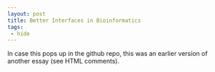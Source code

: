 ```yaml
---
layout: post
title: Better Interfaces in Bioinformatics
tags:
 - hide
---
```


In case this pops up in the github repo, this was an earlier version
of another essay (see HTML comments).

<!---
# Better Interfaces in Bioinformatics

Day to day bioinformatics involves interfacing many programs to
process data. We end up with some refinement of the data from which we
extract biological meaning through data analysis. Given how much
interfacing of different programs this involves, the concept of
"interfacing" undergoes very little thought or optimization.

For what I imagine are primarily historical reasons, bioinformatics
programs are primarily interfaced through scripts that make system
calls, usually invoking a subprocess that writes to a file. Actual
functionality like sequence assembly, mapping, and alignment occurs in
large command-line programs like
[velvet](https://github.com/dzerbino/velvet),
[bwa](https://github.com/lh3/bwa), or
[BLAST](http://blast.ncbi.nlm.nih.gov/Blast.cgi?CMD=Web&PAGE_TYPE=BlastDocs&DOC_TYPE=Download). Each
program writes output to a file, from which another program or script
parses and extracts data. Then this process repeats itself as data is
further refined. This is the de facto interfacing pattern in
bioinformatics (I think of this as the **system-call, file
system-state** pattern):

  1. Functionality is implemented by large command line programs.

  2. Calls are made to large programs through a command line interface.

  3 State (even intermediate state) is stored via a file system.

Under this pattern
[state](http://en.wikipedia.org/wiki/State_(computer_science)) is
stored on the file system, and functionality is achieved by system
calls that pass string command line arguments. Storing state on the
file system (where it is highly mutable, and access is extremely slow)
is clunky, as is the additional parsing needed at every point of this
interface pattern.

Nevertheless, this has been an acceptable standard interfacing pattern
for most *routine* bioinformatics tasks. Yet, I think the time has
come to discuss how limiting and flawed it is to solely rely on this
interface pattern for bioinformatics. Bioinformaticians should embrace
the shared library and foreign function interfaces more regularly, and
developers of large software programs should begin to design more
accessible interfaces.

## Benefits of the Current Pattern

This current pattern has benefits. First, it's intimately tied to the
[Unix Philosophy](http://www.faqs.org/docs/artu/ch01s06.html), and
programs can be interfaced through Unix pipes. Piping output to
another program's standard input stream is a wonderfully elegant
solution, as it avoids the most common hardware bottleneck: the
disk. As an aside, every programmer should know [latency
numbers](http://www.eecs.berkeley.edu/~rcs/research/interactive_latency.html)
associated with disk activities to [really understand how costly this
is (zoom into this image)](http://i.imgur.com/X1Hi1.gif).

Also, one could easily redirect output streams to a file which
provides an excellent method of debugging and interrogating
intermediate output. Conceptually, writing, reading, and parsing files
is easy for a new programmer from another discipline to understand.

## Disadvantages of the Current Pattern and Alternatives

However, this pattern is not well suited to tackle large, novel
bioinformatics tasks. Furthermore, our field is plagued by developers
rewriting rather than recycling core functionality in large pieces of
software, and I believe this is at least partially due to the extreme
limitations of the current pattern.

Suppose I needed to call Muscle on thousands of sequences separately
to tackle a particular project. The avoidable computational bottleneck
in calling a Muscle subprocess is having it read a FASTA file directly
from the disk. Suppose instead of calling Muscle through a subprocess
(as [BioPython
does](https://github.com/biopython/biopython/blob/master/Bio/Align/Applications/_Muscle.py)),
we compiled Muscle as a shared library, and we were able to call core
alignment functions directly on strings of sequences (or, more likely,
`char *`). Rather than open an entire subprocess, deal with command
line arguments, have Muscle read from the disk, and parse the output
from Muscle, I could directly call an alignment function and receive a
pointer to a structure of results.

Even if there were little overhead in opening a subprocess, using
foreign function interfaces is just cleaner and more elegant. Storing
state through files is messy. After a system call to Muscle from a
wrapper script, Muscle writes its output to a file (or, more
efficiently, an input stream) in a particular format, which the
processing script then needs to parse and handle. This is all
avoidable inelegance with better program interfacing practices.

## Foreign Function Interfaces

Foreign Foreign Interfaces to shared libraries are rare in
bioinformatics, likely due to [path
dependence](http://en.wikipedia.org/wiki/Path_dependence) more than
impracticality. Large bioinformatics programs like aligners,
assemblers, and mappers are most commonly written in C or C++, which
have standard ways of compiling object files as shared
libraries. Nonetheless, the bulk of interaction with these programs is
done via the clunky system call interface.

So what is a foreign function interface? It's an interface through
which one programming language can call functions of another (foreign)
language. It's related to an Application Programming Interface (API),
which is a more general term referring to a type of protocol that
allows separate programs to interface. FFIs are mostly lower level
than APIs. For example, consider a small C library that does
Smith-Waterman alignment. A core function like `sw_align(...)` could
be invoked by directly passing pointers to character arrays via
Python's ctypes module — this would be an example of a foreign
function interface. 

The benefit of the FFI is that lower-level functions can be accessed
much more readily. Novel bioinformatics tasks are novel because
existing programs can't solve them in their current
implementations. Being able to leverage core parts of existing tools
through FFIs is an elegant way of recycle code and saving time by not
reinventing the wheel.

## FFI in Practice

So far, this has been largely a theoretical discussion about why FFIs
are good technology and why they should be adopted in
bioinformatics. Recently I had to tackle a relatively novel
bioinformatics problem and I was able to leverage shared libraries and
FFIs quite well.

The problem was that I needed to assemble many sets of sequences for a
pet project. I really wanted to avoid needlessly writing FASTA files
of these sets of sequences to disk, as this is quite costly. However,
most assemblers were designed solely to be interfaced through the
command line. The inelegance of writing thousands of files, making
thousands of system calls to an assembler, then reading and parsing
the results not appealing, so I wrote
[pyfermi](http://github.com/vsbuffalo/pyfermi), a simple Python
interface to [Heng Li's](http://lh3lh3.users.sourceforge.net/) [Fermi
assembler](https://github.com/lh3/fermi) (note that this software is
experimental, so use it with caution). First off, I couldn't have done
this without Heng's excellent assembler, clean code, and advice, so I
owe him a debt of gratitude. The Fermi source has a beautiful example
of high-level functions that can be interfaced with relative ease: see
the `fm6_api_*` functions used in
[example.c](https://github.com/lh3/fermi/blob/master/example.c).

I was able to write a few extra C functions in pyfermi (mostly to deal
with `void *` necessary because Python's ctypes can't handle foreign
types AFAIK), and
[compile](https://github.com/vsbuffalo/pyfermi/blob/master/Makefile)
Fermi as a shared library. 

## Compiling Shared Libraries

In the future, I plan on complementing this article with more
technical pieces on static and shared libraries, dynamic loading and
linking, how to design good interfaces, etc. However, I'll cover some
basic resources here.

For a great introduction to shared libraries, I recommend ["The Inside
Story On Shared Libraries and Dynamic
Loading"](http://bit.ly/14jcKTt). IBM DeveloperWorks also has a nice
article on the [Anatomy of Linux dynamic
libraries](http://www.ibm.com/developerworks/library/l-dynamic-libraries/index.html).

As far as Bioinformatics scripting languages, I primarily work with
Python and R. R handles calls to shared libraries extremely well: see
[Writing R
Extensions](http://cran.r-project.org/doc/manuals/R-exts.html) for an
excellent treatment of this (this is how my Bioconductor package
[qrqc](http://bioconductor.org/packages/release/bioc/html/qrqc.html)
interfaces R and C). Python's [ctypes
module](http://docs.python.org/library/ctypes.html) is what I
primarily use with Python, but [Cython](http://cython.org/) is another
good option (and used by respected bioinformatics projects like
[pysam](http://code.google.com/p/pysam/)).

## Future Directions

Bioinformatics would benefit from a more critical look at
interfacing. Bioinformaticians are surprisingly willing to put up with
libraries that poorly follow file format specifications, making even
basic command line interfacing more troubling than it should be. Code
is rarely modular, or if it is, the interfaces are not documented
thoroughly enough to be useful to downstream developers
([AMOS](http://sourceforge.net/apps/mediawiki/amos/index.php?title=AMOS),
"A Modular, Open-Source whole genome assembler", is an example of a
promising modular project that lacks the high-level documentation most
developers need). Bioinformatics tasks will grow significantly more
complicated in coming decades, as huge diverse data sets will be
processed, combined, and analyzed. These problems will require
higher-level interfacing and code, and we need to begin optimizing our
interfaces and developing more modular code to tackle these problems.
-->